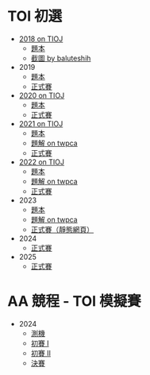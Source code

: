 # TOI 初選

-   [2018 on TIOJ](https://tioj.ck.tp.edu.tw/problems/tag/2018-TOI-pre)
    -   [題本](https://sorahisa-rank.github.io/oi-toi/2018/problems.pdf)
    -   [截圖 by baluteshih](https://sorahisa-rank.github.io/oi-toi/2018/ranking.jpg)
-   2019
    -   [題本](https://sorahisa-rank.github.io/oi-toi/2019/problems.pdf)
    -   [正式賽](https://sorahisa-rank.github.io/oi-toi/2019/ranking/)
-   [2020 on TIOJ](https://tioj.ck.tp.edu.tw/problems/tag/2020-TOI-pre)
    -   [題本](https://sorahisa-rank.github.io/oi-toi/2020/problems.pdf)
    -   [正式賽](https://sorahisa-rank.github.io/oi-toi/2020/ranking/)
-   [2021 on TIOJ](https://tioj.ck.tp.edu.tw/problems/tag/2021-TOI-pre)
    -   [題本](https://sorahisa-rank.github.io/oi-toi/2021/problems.pdf)
    -   [題解 on twpca](https://toip2021.twpca.org/editorial/editorial)
    -   [正式賽](https://sorahisa-rank.github.io/oi-toi/2021/ranking/)
-   [2022 on TIOJ](https://tioj.ck.tp.edu.tw/problems/tag/2022-TOI-pre)
    -   [題本](https://sorahisa-rank.github.io/oi-toi/2022/problems.pdf)
    -   [題解 on twpca](https://toip2022.twpca.org/editorial/editorial)
    -   [正式賽](https://sorahisa-rank.github.io/oi-toi/2022/ranking/)
-   2023
    -   [題本](https://sorahisa-rank.github.io/oi-toi/2023/problems.pdf)
    -   [題解 on twpca](https://toip2023.twpca.org/editorial/editorial)
    -   [正式賽（靜態網頁）](https://sorahisa-rank.github.io/oi-toi/2023/ranking/)
-   2024
    -   [正式賽](https://sorahisa-rank.github.io/oi-toi/2024/ranking/)
-   2025
    -   [正式賽](https://sorahisa-rank.github.io/oi-toi/2025/ranking/)

# AA 競程 - TOI 模擬賽

-   2024
    -   [測機](https://sorahisa-rank.github.io/oi-toi/aa-sim/2024/testing/ranking/)
    -   [初賽 I](https://sorahisa-rank.github.io/oi-toi/aa-sim/2024/day1/ranking/)
    -   [初賽 II](https://sorahisa-rank.github.io/oi-toi/aa-sim/2024/day2/ranking/)
    -   [決賽](https://sorahisa-rank.github.io/oi-toi/aa-sim/2024/final/ranking/)
